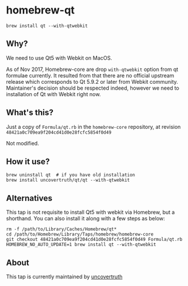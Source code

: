 # homebrew-qt

    brew install qt --with-qtwebkit

## Why?

We need to use Qt5 with Webkit on MacOS.

As of Nov 2017, Homebrew-core are drop `with-qtwebkit` option from qt formulae currently.
It resulted from that there are no official upstream release which corresponds to Qt 5.9.2 or later from Webkit community.
Maintainer's decision should be respected indeed, however we need to installation of Qt with Webkit right now.

## What's this?

Just a copy of `Formula/qt.rb` in the `homebrew-core` repository,
at revision `48421a0c709ea9f204cd41d0e28fcfc5854f0d49`

Not modified.

## How it use?

    brew uninstall qt  # if you have old installation
    brew install uncovertruth/qt/qt --with-qtwebkit

## Alternatives

This tap is not requisite to install Qt5 with webkit via Homebrew, but a shorthand.
You can also install it along with a few steps as below:

    rm -f /path/to/Library/Caches/Homebrew/qt*
    cd /path/to/Homebrew/Library/Taps/homebrew/homebrew-core
    git checkout 48421a0c709ea9f204cd41d0e28fcfc5854f0d49 Formula/qt.rb
    HOMEBREW_NO_AUTO_UPDATE=1 brew install qt --with-qtwebkit

## About

This tap is currently maintained by [uncovertruth](https://uncovertruth.co.jp/en/)
